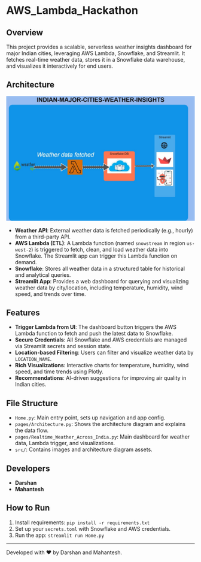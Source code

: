 # AWS_Lambda_Hackathon

## Overview
This project provides a scalable, serverless weather insights dashboard for major Indian cities, leveraging AWS Lambda, Snowflake, and Streamlit. It fetches real-time weather data, stores it in a Snowflake data warehouse, and visualizes it interactively for end users.

## Architecture
![alt text](image.png)
- **Weather API**: External weather data is fetched periodically (e.g., hourly) from a third-party API.
- **AWS Lambda (ETL)**: A Lambda function (named `snowstream` in region `us-west-2`) is triggered to fetch, clean, and load weather data into Snowflake. The Streamlit app can trigger this Lambda function on demand.
- **Snowflake**: Stores all weather data in a structured table for historical and analytical queries.
- **Streamlit App**: Provides a web dashboard for querying and visualizing weather data by city/location, including temperature, humidity, wind speed, and trends over time.

## Features
- **Trigger Lambda from UI**: The dashboard button triggers the AWS Lambda function to fetch and push the latest data to Snowflake.
- **Secure Credentials**: All Snowflake and AWS credentials are managed via Streamlit secrets and session state.
- **Location-based Filtering**: Users can filter and visualize weather data by `LOCATION_NAME`.
- **Rich Visualizations**: Interactive charts for temperature, humidity, wind speed, and time trends using Plotly.
- **Recommendations**: AI-driven suggestions for improving air quality in Indian cities.

## File Structure
- `Home.py`: Main entry point, sets up navigation and app config.
- `pages/Architecture.py`: Shows the architecture diagram and explains the data flow.
- `pages/Realtime_Weather_Across_India.py`: Main dashboard for weather data, Lambda trigger, and visualizations.
- `src/`: Contains images and architecture diagram assets.

## Developers
- **Darshan**
- **Mahantesh**

## How to Run
1. Install requirements: `pip install -r requirements.txt`
2. Set up your `secrets.toml` with Snowflake and AWS credentials.
3. Run the app: `streamlit run Home.py`

---
Developed with ❤️ by Darshan and Mahantesh.
